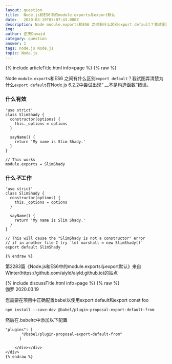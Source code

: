 ```yaml
---
layout: question
title:  Node.js和ES6中的module.exports与export默认
date:   2020-03-19T03:07:43.000Z
description: Node module.exports和ES6 之间有什么区别export default？我试图弄清楚为什么export default在Node.js...
img: 
author: 逆天Davaid
category: question
answer: 1
tags: node.js Node.js
topic: Node.js
---
```

<div class="article-root">
  <div class="article">
    {% include articleTitle.html info=page %}
    {% raw %}
    <div class="article-content"><p><font style="vertical-align: inherit;"><font style="vertical-align: inherit;">Node </font></font><code>module.exports</code><font style="vertical-align: inherit;"><font style="vertical-align: inherit;">和ES6 </font><font style="vertical-align: inherit;">之间有什么区别</font></font><code>export default</code><font style="vertical-align: inherit;"><font style="vertical-align: inherit;">？</font><font style="vertical-align: inherit;">我试图弄清楚为什么</font></font><code>export default</code><font style="vertical-align: inherit;"><font style="vertical-align: inherit;">在Node.js 6.2.2中</font><font style="vertical-align: inherit;">尝试出现“ __不是构造函数”错误</font><font style="vertical-align: inherit;">。</font></font></p>

<h3><font style="vertical-align: inherit;"><font style="vertical-align: inherit;">什么有效</font></font></h3>

<pre><code>'use strict'<font></font>
class SlimShady {<font></font>
  constructor(options) {<font></font>
    this._options = options<font></font>
  }<font></font>
<font></font>
  sayName() {<font></font>
    return 'My name is Slim Shady.'<font></font>
  }<font></font>
}<font></font>
<font></font>
// This works<font></font>
module.exports = SlimShady<font></font>
</code></pre>

<h3><font style="vertical-align: inherit;"><font style="vertical-align: inherit;">什么</font></font><em><font style="vertical-align: inherit;"><font style="vertical-align: inherit;">不</font></font></em><font style="vertical-align: inherit;"><font style="vertical-align: inherit;">工作</font></font></h3>

<pre><code>'use strict'<font></font>
class SlimShady {<font></font>
  constructor(options) {<font></font>
    this._options = options<font></font>
  }<font></font>
<font></font>
  sayName() {<font></font>
    return 'My name is Slim Shady.'<font></font>
  }<font></font>
}<font></font>
<font></font>
// This will cause the "SlimShady is not a constructor" error<font></font>
// if in another file I try `let marshall = new SlimShady()`<font></font>
export default SlimShady<font></font>
</code></pre></div>
    {% endraw %}
  </div>
  <p class="winter_mark">第2283篇《Node.js和ES6中的module.exports与export默认》来自Winter(https://github.com/aiyld/aiyld.github.io)的站点</p>
  <div class="discuss-wrapper">
    {% include discussTitle.html info=page %}
    {% raw %}
    <div class="discuss-list">
    <div class="discuss-item">
        <div class="discuss-parent">
          <div class="discuss-meta">
            <span class="discuss-user">伽罗</span>
            <span class="discuss-time">2020.03.19</span>
          </div>
          <div class="discuss-comment"><p><font style="vertical-align: inherit;"><font style="vertical-align: inherit;">您需要在项目中正确配置babel以使用export default和export const foo </font></font></p>

<pre><code>npm install --save-dev @babel/plugin-proposal-export-default-from
</code></pre>

<p><font style="vertical-align: inherit;"><font style="vertical-align: inherit;">然后在.babelrc中添加以下配置</font></font></p>

<pre><code>"plugins": [ <font></font>
       "@babel/plugin-proposal-export-default-from"<font></font>
      ]<font></font>
</code></pre></div>
        </div></div>
    </div>
    {% endraw %}
  </div>
<div>
